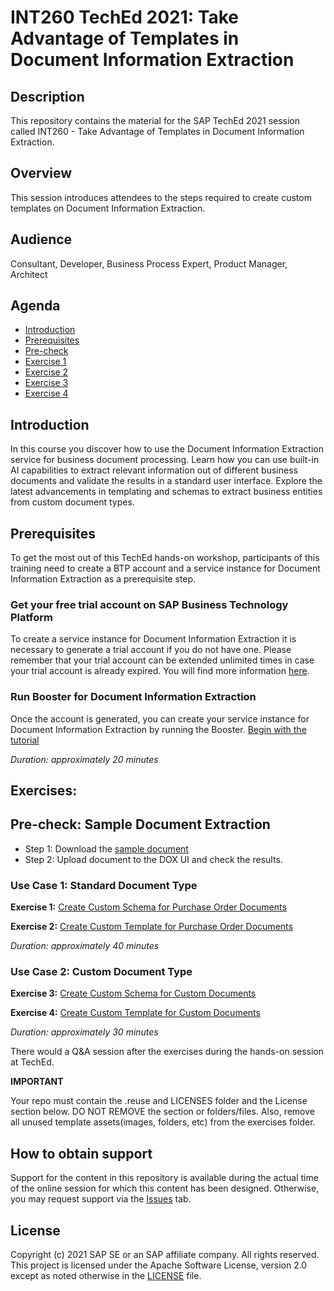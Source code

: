 # INT260 TechEd 2021: Take Advantage of Templates in Document Information Extraction

## Description

This repository contains the material for the SAP TechEd 2021 session called INT260 - Take Advantage of Templates in Document Information Extraction.  

## Overview

This session introduces attendees to the steps required to create custom templates on Document Information Extraction.

## Audience

Consultant, Developer, Business Process Expert, Product Manager, Architect

## Agenda
* [Introduction](#Intro)
* [Prerequisites](#Prerequisites)
* [Pre-check](#Exercise0)
* [Exercise 1](#Exercise1)
* [Exercise 2](#Exercise2)
* [Exercise 3](#Exercise3)
* [Exercise 4](#Exercise4)

<a id="Intro"></a>
## Introduction
In this course you discover how to use the Document Information Extraction service for business document processing. Learn how you can use built-in AI capabilities to extract relevant information out of different business documents and validate the results in a standard user interface. Explore the latest advancements in templating and schemas to extract business entities from custom document types.

<a id="Prerequisites"></a>
## Prerequisites
To get the most out of this TechEd hands-on workshop, participants of this training need to create a BTP account and a service instance for Document Information Extraction as a prerequisite step.

### Get your free trial account on SAP Business Technology Platform
To create a service instance for Document Information Extraction it is necessary to generate a trial account if you do not have one. Please remember that your trial account can be extended unlimited times in case your trial account is already expired. You will find more information [here](https://developers.sap.com/tutorials/hcp-create-trial-account.html#0dcf1c45-cd6f-48cc-ae10-690765287a5a). 

### Run Booster for Document Information Extraction 
Once the account is generated, you can create your service instance for Document Information Extraction by running the Booster. [Begin with the tutorial](https://developers.sap.com/tutorials/cp-aibus-dox-booster-app.html)

*Duration: approximately 20 minutes* 

## Exercises:

## Pre-check: Sample Document Extraction
<a id="Exercise0"></a>
- Step 1: Download the [sample document](https://raw.githubusercontent.com/SAPDocuments/Tutorials/master/tutorials/cp-aibus-dox-swagger-ui/data/sample-invoice-1.pdf)
- Step 2: Upload document to the DOX UI and check the results.

### Use Case 1: Standard Document Type 
<a id="Exercise1"></a>
**Exercise 1:**
[Create Custom Schema for Purchase Order Documents](https://developers.sap.com/tutorials/cp-aibus-dox-ui-schema.html)

<a id="Exercise2"></a>
**Exercise 2:**
[Create Custom Template for Purchase Order Documents](https://developers.sap.com/tutorials/cp-aibus-dox-ui-template.html)

*Duration: approximately 40 minutes*

### Use Case 2: Custom Document Type 

<a id="Exercise3"></a>
**Exercise 3:**
[Create Custom Schema for Custom Documents](https://developers.sap.com/tutorials/cp-aibus-dox-ui-schema-custom.html)

<a id="Exercise4"></a>
**Exercise 4:**
[Create Custom Template for Custom Documents](https://developers.sap.com/tutorials/cp-aibus-dox-ui-template-custom.html)

*Duration: approximately 30 minutes*

There would a Q&A session after the exercises during the hands-on session at TechEd.

**IMPORTANT**

Your repo must contain the .reuse and LICENSES folder and the License section below. DO NOT REMOVE the section or folders/files. Also, remove all unused template assets(images, folders, etc) from the exercises folder. 

## How to obtain support

Support for the content in this repository is available during the actual time of the online session for which this content has been designed. Otherwise, you may request support via the [Issues](../../issues) tab.

## License
Copyright (c) 2021 SAP SE or an SAP affiliate company. All rights reserved. This project is licensed under the Apache Software License, version 2.0 except as noted otherwise in the [LICENSE](LICENSES/Apache-2.0.txt) file.
